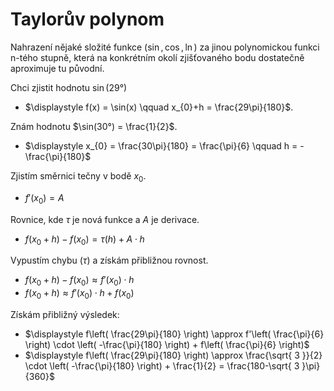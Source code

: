 # Taylorův polynom

Nahrazení nějaké složité funkce $(\sin, \cos, \ln)$ za jinou polynomickou funkci n-tého stupně, která na konkrétním okolí zjišťovaného bodu dostatečně aproximuje tu původní.

Chci zjistit hodnotu $\sin(29°)$
- $\displaystyle f(x) = \sin(x) \qquad x_{0}+h = \frac{29\pi}{180}$.

Znám hodnotu $\sin(30°) = \frac{1}{2}$.
- $\displaystyle x_{0} = \frac{30\pi}{180} = \frac{\pi}{6} \qquad h = -\frac{\pi}{180}$

Zjistím směrnici tečny v bodě $x_{0}$.
- $f'(x_{0}) = A$

Rovnice, kde $\tau$ je nová funkce a $A$ je derivace.
- $f(x_{0}+h) - f(x_{0}) = \tau(h) + A \cdot h$

Vypustím chybu ($\tau$) a získám přibližnou rovnost.
- $f(x_{0}+h) - f(x_{0}) \approx f'(x_{0}) \cdot h$
- $f(x_{0}+h) \approx f'(x_{0}) \cdot h + f(x_{0})$

Získám přibližný výsledek:
- $\displaystyle f\left( \frac{29\pi}{180} \right) \approx f'\left( \frac{\pi}{6} \right) \cdot \left( -\frac{\pi}{180} \right) + f\left( \frac{\pi}{6} \right)$
- $\displaystyle f\left( \frac{29\pi}{180} \right) \approx \frac{\sqrt{ 3 }}{2} \cdot \left( -\frac{\pi}{180} \right) + \frac{1}{2} = \frac{180-\sqrt{ 3 }\pi}{360}$